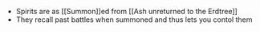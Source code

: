 - Spirits are as [[Summon]]ed from [[Ash unreturned to the Erdtree]]
- They recall past battles when summoned and thus lets you contol them